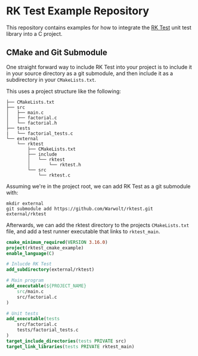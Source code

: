 # RK Test Example Repository

This repository contains examples for how to integrate the [RK Test](https://github.com/Warwolt/rktest)
unit test library into a C project.

## CMake and Git Submodule

One straight forward way to include RK Test into your project is to include it
in your source directory as a git submodule, and then include it as a
subdirectory in your `CMakeLists.txt`.

This uses a project structure like the following:

```
├── CMakeLists.txt
├── src
│   ├── main.c
│   ├── factorial.c
│   └── factorial.h
├── tests
|   └── factorial_tests.c
└── external
    └── rktest
        ├── CMakeLists.txt
        ├── include
        │   └── rktest
        │       └── rktest.h
        └── src
            └── rktest.c
```

Assuming we're in the project root, we can add RK Test as a git submodule with:

```
mkdir external
git submodule add https://github.com/Warwolt/rktest.git external/rktest
```

Afterwards, we can add the rktest directory to the projects `CMakeLists.txt`
file, and add a test runner executable that links to `rktest_main`.

```cmake
cmake_minimum_required(VERSION 3.16.0)
project(rktest_cmake_example)
enable_language(C)

# Inlucde RK Test
add_subdirectory(external/rktest)

# Main program
add_executable(${PROJECT_NAME}
    src/main.c
    src/factorial.c
)

# Unit tests
add_executable(tests
    src/factorial.c
    tests/factorial_tests.c
)
target_include_directories(tests PRIVATE src)
target_link_libraries(tests PRIVATE rktest_main)
```
